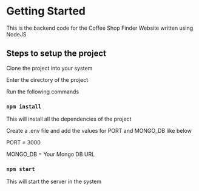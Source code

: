 # Getting Started

This is the backend code for the Coffee Shop Finder Website written using NodeJS

## Steps to setup the project

Clone the project into your system

Enter the directory of the project

Run the following commands

### `npm install`

This will install all the dependencies of the project

Create a .env file and add the values for PORT and MONGO_DB like below

PORT = 3000

MONGO_DB = Your Mongo DB URL

### `npm start`

This will start the server in the system


